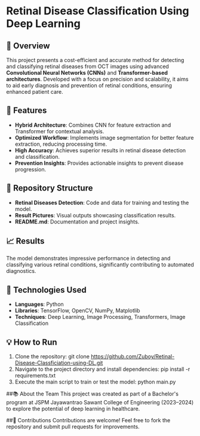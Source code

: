 # Retinal Disease Classification Using Deep Learning

## 🌟 Overview
This project presents a cost-efficient and accurate method for detecting and classifying retinal diseases from OCT images using advanced **Convolutional Neural Networks (CNNs)** and **Transformer-based architectures**. Developed with a focus on precision and scalability, it aims to aid early diagnosis and prevention of retinal conditions, ensuring enhanced patient care.

## 🚀 Features
- **Hybrid Architecture**: Combines CNN for feature extraction and Transformer for contextual analysis.
- **Optimized Workflow**: Implements image segmentation for better feature extraction, reducing processing time.
- **High Accuracy**: Achieves superior results in retinal disease detection and classification.
- **Prevention Insights**: Provides actionable insights to prevent disease progression.

## 📂 Repository Structure
- **Retinal Diseases Detection**: Code and data for training and testing the model.
- **Result Pictures**: Visual outputs showcasing classification results.
- **README.md**: Documentation and project insights.

## 📈 Results
The model demonstrates impressive performance in detecting and classifying various retinal conditions, significantly contributing to automated diagnostics.

## 🔧 Technologies Used
- **Languages**: Python
- **Libraries**: TensorFlow, OpenCV, NumPy, Matplotlib
- **Techniques**: Deep Learning, Image Processing, Transformers, Image Classification

## 💡 How to Run
1. Clone the repository:
   git clone https://github.com/Zuboy/Retinal-Disease-Classficiation-using-DL.git
2. Navigate to the project directory and install dependencies:
   pip install -r requirements.txt
3. Execute the main script to train or test the model:
   python main.py

##📚 About the Team
This project was created as part of a Bachelor's program at JSPM Jayawantrao Sawant College of Engineering (2023–2024) to explore the potential of deep learning in healthcare.

##🤝 Contributions
Contributions are welcome! Feel free to fork the repository and submit pull requests for improvements.
